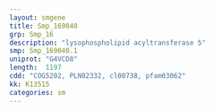 ```yaml
---
layout: smgene
title: Smp_169040
grp: Smp_16
description: "lysophospholipid acyltransferase 5"
smp: Smp_169040.1
uniprot: "G4VCD8"
length:  1197
cdd: "COG5202, PLN02332, cl00738, pfam03062"
kk: K13515
categories: sm
---
```

